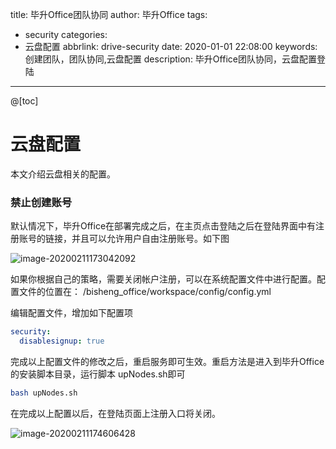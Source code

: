 title: 毕升Office团队协同
author: 毕升Office
tags:
  - security
categories:
  - 云盘配置
abbrlink: drive-security
date: 2020-01-01 22:08:00
keywords: 创建团队，团队协同,云盘配置
description: 毕升Office团队协同，云盘配置登陆
---
@[toc]
# 云盘配置

本文介绍云盘相关的配置。

### 禁止创建账号

默认情况下，毕升Office在部署完成之后，在主页点击登陆之后在登陆界面中有注册账号的链接，并且可以允许用户自由注册账号。如下图



![image-20200211173042092](https://bisheng-public.nodoc.cn/resource/image-20200211174606428.png)

如果你根据自己的策略，需要关闭帐户注册，可以在系统配置文件中进行配置。配置文件的位置在： /bisheng_office/workspace/config/config.yml

编辑配置文件，增加如下配置项

```yaml
security:
  disablesignup: true
```

完成以上配置文件的修改之后，重启服务即可生效。重启方法是进入到毕升Office的安装脚本目录，运行脚本 upNodes.sh即可

```bash
bash upNodes.sh
```

在完成以上配置以后，在登陆页面上注册入口将关闭。

![image-20200211174606428](https://bisheng-public.nodoc.cn/resource/image-20200211174606428.png)

